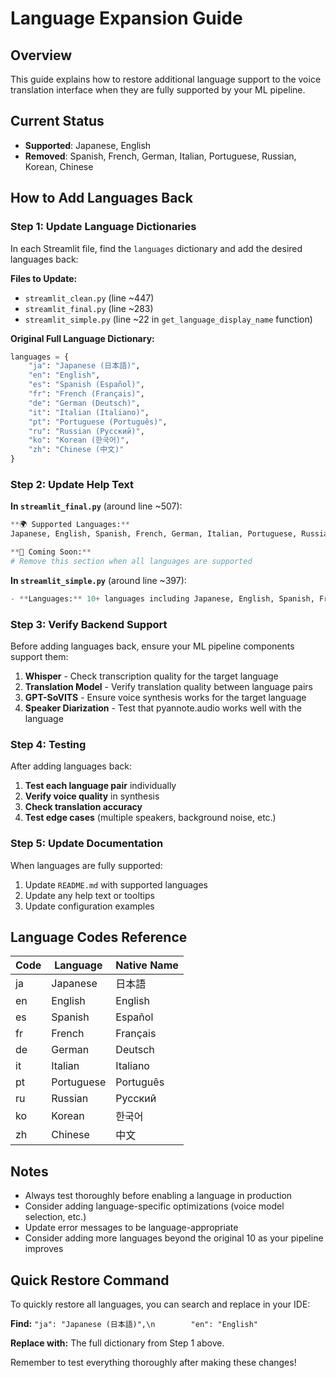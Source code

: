 # Language Expansion Guide

## Overview
This guide explains how to restore additional language support to the voice translation interface when they are fully supported by your ML pipeline.

## Current Status
- **Supported**: Japanese, English
- **Removed**: Spanish, French, German, Italian, Portuguese, Russian, Korean, Chinese

## How to Add Languages Back

### Step 1: Update Language Dictionaries

In each Streamlit file, find the `languages` dictionary and add the desired languages back:

**Files to Update:**
- `streamlit_clean.py` (line ~447)
- `streamlit_final.py` (line ~283)
- `streamlit_simple.py` (line ~22 in `get_language_display_name` function)

**Original Full Language Dictionary:**
```python
languages = {
    "ja": "Japanese (日本語)",
    "en": "English",
    "es": "Spanish (Español)",
    "fr": "French (Français)",
    "de": "German (Deutsch)",
    "it": "Italian (Italiano)",
    "pt": "Portuguese (Português)",
    "ru": "Russian (Русский)",
    "ko": "Korean (한국어)",
    "zh": "Chinese (中文)"
}
```

### Step 2: Update Help Text

**In `streamlit_final.py`** (around line ~507):
```python
**🌍 Supported Languages:**
Japanese, English, Spanish, French, German, Italian, Portuguese, Russian, Korean, Chinese

**🚧 Coming Soon:**
# Remove this section when all languages are supported
```

**In `streamlit_simple.py`** (around line ~397):
```python
- **Languages:** 10+ languages including Japanese, English, Spanish, French, German, Italian, Portuguese, Russian, Korean, Chinese
```

### Step 3: Verify Backend Support

Before adding languages back, ensure your ML pipeline components support them:

1. **Whisper** - Check transcription quality for the target language
2. **Translation Model** - Verify translation quality between language pairs  
3. **GPT-SoVITS** - Ensure voice synthesis works for the target language
4. **Speaker Diarization** - Test that pyannote.audio works well with the language

### Step 4: Testing

After adding languages back:

1. **Test each language pair** individually
2. **Verify voice quality** in synthesis
3. **Check translation accuracy** 
4. **Test edge cases** (multiple speakers, background noise, etc.)

### Step 5: Update Documentation

When languages are fully supported:

1. Update `README.md` with supported languages
2. Update any help text or tooltips
3. Update configuration examples

## Language Codes Reference

| Code | Language | Native Name |
|------|----------|-------------|
| ja   | Japanese | 日本語 |
| en   | English  | English |
| es   | Spanish  | Español |
| fr   | French   | Français |
| de   | German   | Deutsch |
| it   | Italian  | Italiano |
| pt   | Portuguese | Português |
| ru   | Russian  | Русский |
| ko   | Korean   | 한국어 |
| zh   | Chinese  | 中文 |

## Notes

- Always test thoroughly before enabling a language in production
- Consider adding language-specific optimizations (voice model selection, etc.)
- Update error messages to be language-appropriate
- Consider adding more languages beyond the original 10 as your pipeline improves

## Quick Restore Command

To quickly restore all languages, you can search and replace in your IDE:

**Find:** `"ja": "Japanese (日本語)",\n        "en": "English"`

**Replace with:** The full dictionary from Step 1 above.

Remember to test everything thoroughly after making these changes!
